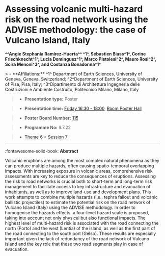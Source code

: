 # Assessing volcanic multi-hazard risk on the road network using the ADVISE methodology: the case of Vulcano Island, Italy

**^^Angie Stephania Ramírez-Huerta^^ ^1^, Sébastien Biass^1^, Corine Frischknecht^1^, Lucia Dominguez^1^, Marco Pistolesi^2^, Mauro Rosi^2^, Scira Menoni^3^, and Costanza Bonadonna^1^**

<!-- more -->> - **Affiliations:** ^1^ Department of Earth Sciences, University of Geneva, Geneva, Switzerland; ^2^Department of Earth Sciences, University of Pisa, Pisa, Italy; ^3^Dipartimento di Architettura Ingegneria delle Costruzioni e Ambiente Costruito, Politecnico Milano, Milano, Italy 

> - **Presentation type:** Poster

> - **Presentation time:** [Friday 16:30 - 18:00](../sessions_comparison.md#__tabbed_4_6), [Room Poster Hall](../maps_venue.md#__tabbed_1_1)

> - **Poster Board Number:** [115](../map_poster_boards.md#friday)

> - **Programme No:** 6.7.22

> - [Theme 6](../theme6.md) > [Session 7](../sessions/session-6-7.md)

--- 

:fontawesome-solid-book: **Abstract**

Volcanic eruptions are among the most complex natural phenomena as they can produce multiple hazards, often causing spatio-temporal overlapping impacts. With increasing exposure in volcanic areas, comprehensive risk assessments are key to reduce the consequences of eruptions. Assessing the risk to road networks is crucial both to short-term and long-term risk management to facilitate access to key infrastructure and evacuation of inhabitants, as well as to improve land-use and development plans. This work attempts to combine multiple hazards (i.e., tephra fallout and volcanic ballistic projectiles) to estimate the potential risk on the road network of Vulcano Island (Italy) using the ADVISE methodology. In order to homogenise the hazards effects, a four-level hazard scale is proposed, taking into account not only physical but also functional impacts. The highest level of multi-hazard risk is associated with the road connecting the north (Porto) and the west (Lentia) of the island, as well as the first part of the road connecting to the south port (Gelso). These results are especially important given the lack of redundancy of the road network of Vulcano island and the key role that these two road segments play in case of evacuation.

